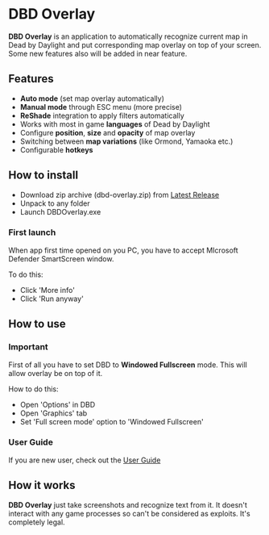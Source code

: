 # DBD Overlay
**DBD Overlay** is an application to automatically recognize current map in Dead by Daylight and put corresponding map overlay on top of your screen. Some new features also will be added in near feature.
## Features
- **Auto mode** (set map overlay automatically)
- **Manual mode** through ESC menu (more precise)
- **ReShade** integration to apply filters automatically
- Works with most in game **languages** of Dead by Daylight
- Configure **position**, **size** and **opacity** of map overlay
- Switching between **map variations** (like Ormond, Yamaoka etc.)
- Configurable **hotkeys**
## How to install
- Download zip archive (dbd-overlay.zip) from [Latest Release](https://github.com/H4RDC0RN/dbd-overlay/releases/latest)
- Unpack to any folder
- Launch DBDOverlay.exe
### First launch
When app first time opened on you PC, you have to accept MIcrosoft Defender SmartScreen window.

To do this:

- Click 'More info'
- Click 'Run anyway'
## How to use
### Important

First of all you have to set DBD to **Windowed Fullscreen** mode. This will allow overlay be on top of it. 

How to do this:
- Open 'Options' in DBD
- Open 'Graphics' tab
- Set 'Full screen mode' option to 'Windowed Fullscreen'

### User Guide
If you are new user, check out the [User Guide](https://github.com/H4RDC0RN/dbd-overlay/wiki/How-to-use)
## How it works
**DBD Overlay** just take screenshots and recognize text from it. It doesn't interact with any game processes so can't be considered as exploits. It's completely legal.
